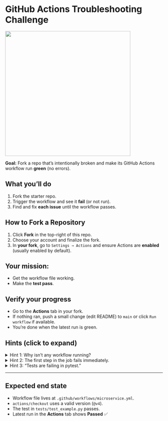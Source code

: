 # GitHub Actions Troubleshooting Challenge

<img src="https://img.ifunny.co/images/350fbba1526b08f0176f86dd945a9362ff8385f680b0cb32c29209958912ebc7_1.jpg" width="400">

**Goal:** Fork a repo that’s intentionally broken and make its GitHub Actions workflow run **green** (no errors).

## What you’ll do
1. Fork the starter repo.
2. Trigger the workflow and see it **fail** (or not run).
3. Find and fix **each issue** until the workflow passes.

## How to Fork a Repository
1. Click **Fork** in the top-right of this repo.
0. Choose your account and finalize the fork.
0. In **your fork**, go to `Settings → Actions` and ensure Actions are **enabled** (usually enabled by default).

## Your mission:
- Get the workflow file working.
- Make the **test pass**.

## Verify your progress
- Go to the **Actions** tab in your fork.
- If nothing ran, push a small change (edit README) to `main` or click `Run workflow` if available.
- You’re done when the latest run is green.

## Hints (click to expand)

<details>
  <summary>Hint 1: Why isn’t any workflow running?</summary>

  Workflows only execute if the file is in the exact path GitHub expects.

  <details>
    <summary>Solution</summary>

Move the file from:
```

.github/flowworks/microservice.yml

```
to:
```

.github/workflows/microservice.yml

````
Commit the change on **main**, then check the **Actions** tab again.
  </details>
</details>

<details>
  <summary>Hint 2: The first step in the job fails immediately.</summary>

  The checkout step references a non-existent action version.

  <details>
    <summary>Solution</summary>

Open `.github/workflows/microservice.yml` and fix:
```yaml
- name: Checkout code
  uses: actions/checkout@v4
````

(Replace `@vfour` or other wrong value with `@v4`.)

  </details>
</details>

<details>
  <summary>Hint 3: “Tests are failing in pytest.”</summary>

There’s a single dummy test that fails by design.

  <details>
    <summary>Solution</summary>

Edit `tests/test_example.py` to make the assertion pass:

```python
def test_dummy():
    assert 1 == 1
```

Commit and push. Re-check the **Actions** run; it should be green now.

  </details>
</details>

---

## Expected end state

* Workflow file lives at `.github/workflows/microservice.yml`.
* `actions/checkout` uses a valid version (`@v4`).
* The test in `tests/test_example.py` passes.
* Latest run in the **Actions** tab shows **Passed** ✅
